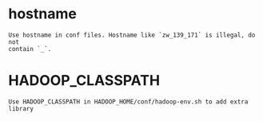 # hostname

    Use hostname in conf files. Hostname like `zw_139_171` is illegal, do not
    contain `_`. 

# HADOOP_CLASSPATH

    Use HADOOP_CLASSPATH in HADOOP_HOME/conf/hadoop-env.sh to add extra library
